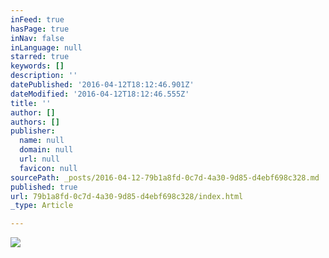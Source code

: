 ```yaml
---
inFeed: true
hasPage: true
inNav: false
inLanguage: null
starred: true
keywords: []
description: ''
datePublished: '2016-04-12T18:12:46.901Z'
dateModified: '2016-04-12T18:12:46.555Z'
title: ''
author: []
authors: []
publisher:
  name: null
  domain: null
  url: null
  favicon: null
sourcePath: _posts/2016-04-12-79b1a8fd-0c7d-4a30-9d85-d4ebf698c328.md
published: true
url: 79b1a8fd-0c7d-4a30-9d85-d4ebf698c328/index.html
_type: Article

---
```

![](https://the-grid-user-content.s3-us-west-2.amazonaws.com/c79fabcd-c57c-4051-86dd-469731b54c79.jpg)